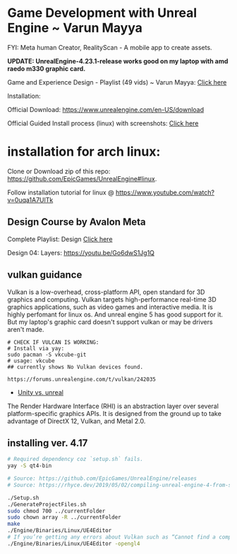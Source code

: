# Game Development with Unreal Engine ~ Varun Mayya

FYI: Meta human Creator, RealityScan - A mobile app to create assets.

**UPDATE: UnrealEngine-4.23.1-release works good on my laptop with amd raedo m330 graphic card.**

Game and Experience Design - Playlist (49 vids) ~ Varun Mayya: [Click here](https://www.youtube.com/playlist?list=PL5DRb6AX7P4i0B-TErAp7Ur7LOoT9zzaM)

Installation:

Official Download: https://www.unrealengine.com/en-US/download

Official Guided Install process (linux) with screenshots: [Click here](https://docs.unrealengine.com/4.27/en-US/SharingAndReleasing/Linux/BeginnerLinuxDeveloper/SettingUpAnUnrealWorkflow/)

# installation for arch linux: 

Clone or Download zip of this repo: https://github.com/EpicGames/UnrealEngine#linux.

Follow installation tutorial for linux @ https://www.youtube.com/watch?v=0uqa1A7UlTk

## Design Course by Avalon Meta

Complete Playlist: Design [Click here](https://www.youtube.com/playlist?list=PL5DRb6AX7P4i8sLm2Nrvnvb_nTBoKjx7V)

Design 04: Layers: https://youtu.be/Go6dwS1Jg1Q

## vulkan guidance

Vulkan is a low-overhead, cross-platform API, open standard for 3D graphics and computing. Vulkan targets high-performance real-time 3D graphics applications, such as video games and interactive media. It is highly perfomant for linux os. And unreal engine 5 has good support for it. But my laptop's graphic card doesn't support vulkan or may be drivers aren't made. 

```
# CHECK IF VULCAN IS WORKING:
# Install via yay:
sudo pacman -S vkcube-git
# usage: vkcube
## currently shows No Vulkan devices found.

https://forums.unrealengine.com/t/vulkan/242035
```

- [Unity vs. unreal](https://unrealcommunity.wiki/differences-between-unity-and-unreal-b2c4rqwm)

The Render Hardware Interface (RHI) is an abstraction layer over several platform-specific graphics APIs. It is designed from the ground up to take advantage of DirectX 12, Vulkan, and Metal 2.0. 


## installing ver. 4.17

```bash
# Required dependency coz `setup.sh` fails.
yay -S qt4-bin

# Source: https://github.com/EpicGames/UnrealEngine/releases
# Source: https://rhyce.dev/2019/05/02/compiling-unreal-engine-4-from-source/

./Setup.sh
./GenerateProjectFiles.sh
sudo chmod 700 ../currentFolder
sudo chown array -R ../currentFolder
make
./Engine/Binaries/Linux/UE4Editor
# If you’re getting any errors about Vulkan such as “Cannot find a compatible Vulkan device or driver.” just add -opengl4 as a launch parameter like so:
./Engine/Binaries/Linux/UE4Editor -opengl4
```
